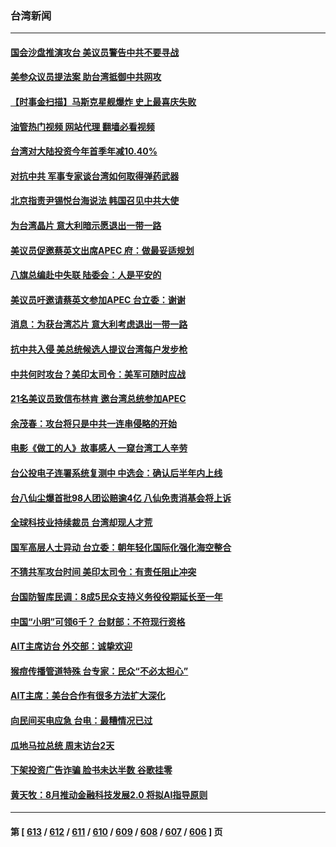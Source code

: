 ### 台湾新闻
---
#### [国会沙盘推演攻台 美议员警告中共不要寻战](../../pages/ncid1349361/n13977517.md?04211645) 
#### [美参众议员提法案 助台湾抵御中共网攻](../../pages/ncid1349361/n13977841.md?04211645) 
#### [【时事金扫描】马斯克星舰爆炸 史上最喜庆失败](../../pages/ncid1349361/n13977727.md?04211645) 
#### [油管热门视频 网站代理 翻墙必看视频](http://138.2.39.72:81/youtube.html?epic-marker?04211645)
#### [台湾对大陆投资今年首季年减10.40%](../../pages/ncid1349361/n13977700.md?04211645) 
#### [对抗中共 军事专家谈台湾如何取得弹药武器](../../pages/ncid1349361/n13977344.md?04211645) 
#### [北京指责尹锡悦台海说法 韩国召见中共大使](../../pages/ncid1349361/n13977543.md?04211645) 
#### [为台湾晶片 意大利暗示愿退出一带一路](../../pages/ncid1349361/n13977252.md?04211645) 
#### [美议员促邀蔡英文出席APEC 府：做最妥适规划](../../pages/ncid1349361/n13977340.md?04211645) 
#### [八旗总编赴中失联 陆委会：人是平安的](../../pages/ncid1349361/n13977332.md?04211645) 
#### [美议员吁邀请蔡英文参加APEC 台立委：谢谢](../../pages/ncid1349361/n13977246.md?04211645) 
#### [消息：为获台湾芯片 意大利考虑退出一带一路](../../pages/ncid1349361/n13977202.md?04211645) 
#### [抗中共入侵 美总统候选人提议台湾每户发步枪](../../pages/ncid1349361/n13976934.md?04211645) 
#### [中共何时攻台？美印太司令：美军可随时应战](../../pages/ncid1349361/n13976725.md?04211645) 
#### [21名美议员致信布林肯 邀台湾总统参加APEC](../../pages/ncid1349361/n13976640.md?04211645) 
#### [余茂春：攻台将只是中共一连串侵略的开始](../../pages/ncid1349361/n13976663.md?04211645) 
#### [电影《做工的人》故事感人 一窥台湾工人辛劳](../../pages/ncid1349361/n13975819.md?04211645) 
#### [台公投电子连署系统复测中 中选会：确认后半年内上线](../../pages/ncid1349361/n13976586.md?04211645) 
#### [台八仙尘爆首批98人团讼赔逾4亿 八仙免责消基会将上诉](../../pages/ncid1349361/n13976585.md?04211645) 
#### [全球科技业持续裁员 台湾却现人才荒](../../pages/ncid1349361/n13976617.md?04211645) 
#### [国军高层人士异动 台立委：朝年轻化国际化强化海空整合](../../pages/ncid1349361/n13976583.md?04211645) 
#### [不猜共军攻台时间 美印太司令：有责任阻止冲突](../../pages/ncid1349361/n13976577.md?04211645) 
#### [台国防智库民调：8成5民众支持义务役役期延长至一年](../../pages/ncid1349361/n13976587.md?04211645) 
#### [中国“小明”可领6千？ 台财部：不符现行资格](../../pages/ncid1349361/n13976610.md?04211645) 
#### [AIT主席访台 外交部：诚挚欢迎](../../pages/ncid1349361/n13976576.md?04211645) 
#### [猴痘传播管道特殊 台专家：民众“不必太担心”](../../pages/ncid1349361/n13976612.md?04211645) 
#### [AIT主席：美台合作有很多方法扩大深化](../../pages/ncid1349361/n13976581.md?04211645) 
#### [向民间买电应急 台电：最糟情况已过](../../pages/ncid1349361/n13976579.md?04211645) 
#### [瓜地马拉总统 周末访台2天](../../pages/ncid1349361/n13976575.md?04211645) 
#### [下架投资广告诈骗 脸书未达半数 谷歌挂零](../../pages/ncid1349361/n13976574.md?04211645) 
#### [黄天牧：8月推动金融科技发展2.0 将拟AI指导原则](../../pages/ncid1349361/n13976500.md?04211645) 

---
#### 第 [ [613](./613.md?04211645) / [612](./612.md?04211645) / [611](./611.md?04211645) / [610](./610.md?04211645) / [609](./609.md?04211645) / [608](./608.md?04211645) / [607](./607.md?04211645) / [606](./606.md?04211645) ] 页
